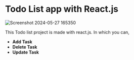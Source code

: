 # Todo List app with React.js

![Screenshot 2024-05-27 165350](https://github.com/DetrojaRadhey/Todo-react.js/assets/137185638/6d51eecc-6720-4b4d-8c1a-af5deeed2c5a)

This Todo list project is made with react.js. In which you can, 
* **Add Task**
* **Delete Task**
* **Update Task**
